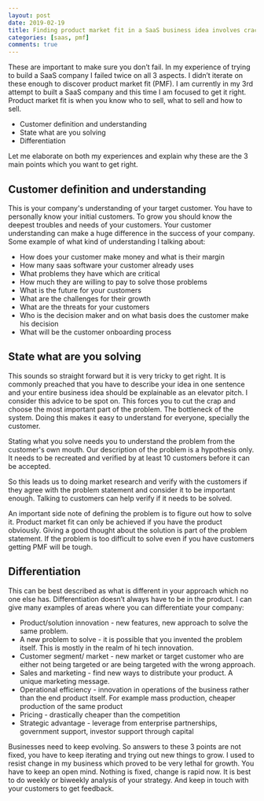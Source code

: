 ```yaml
---
layout: post
date: 2019-02-19
title: Finding product market fit in a SaaS business idea involves cracking 3 things
categories: [saas, pmf]
comments: true
---
```


These are important to make sure you don’t fail. In my experience of trying to build a SaaS company I failed twice on all 3 aspects. 
I didn’t iterate on these enough to discover product market fit (PMF). 
I am currently in my 3rd attempt to built a SaaS company and this time I am focused to get it right.
Product market fit is when you know who to sell, 
what to sell and how to sell.

* Customer definition and understanding
* State what are you solving
* Differentiation

Let me elaborate on both my experiences and explain why these are the 3 main points which you want to get right.

## Customer definition and understanding
This is your company's understanding of your target customer. 
You have to personally know your initial customers. 
To grow you should know the deepest troubles and needs of your customers. 
Your customer understanding can make a huge difference in the success of your company. 
Some example of what kind of understanding I talking about:
* How does your customer make money and what is their margin
* How many saas software your customer already uses
* What problems they have which are critical
* How much they are willing to pay to solve those problems
* What is the future for your customers
* What are the challenges for their growth
* What are the threats for your customers
* Who is the decision maker and on what basis does the customer make his decision
* What will be the customer onboarding process

## State what are you solving
This sounds so straight forward but it is very tricky to get right. 
It is commonly preached that you have to describe your idea in one sentence and your entire business idea 
should be explainable as an elevator pitch. I consider this advice to be spot on. This forces you to cut the crap and choose 
the most important part of the problem. The bottleneck of the system. Doing this makes it easy to understand for everyone, specially the customer.

Stating what you solve needs you to understand the problem from the customer's own mouth. 
Our description of the problem is a hypothesis only. 
It needs to be recreated and verified by at least 10 customers before it can be accepted.

So this leads us to doing market research and verify with the customers if they agree with 
the problem statement and consider it to be important enough. Talking to customers can help verify if it needs to be solved.

An important side note of defining the problem is to figure out how to solve it. 
Product market fit can only be achieved if you have the product obviously. 
Giving a good thought about the solution is part of the problem statement. 
If the problem is too difficult to solve even if you have customers getting PMF will be tough.

## Differentiation
This can be best described as what is different in your approach which no one else has. 
Differentiation doesn’t always have to be in the product. I can give many examples of areas where you can differentiate your company:
* Product/solution innovation - new features, new approach to solve the same problem.
* A new problem to solve - it is possible that you invented the problem itself. This is mostly in the realm of hi tech innovation.
* Customer segment/ market - new market or target customer who are either not being targeted or are being targeted with the wrong approach.
* Sales and marketing - find new ways to distribute your product. A unique marketing message.
* Operational efficiency - innovation in operations of the business rather than the end product itself. For example mass production, cheaper production of the same product
* Pricing - drastically cheaper than the competition
* Strategic advantage - leverage from enterprise partnerships, government support, investor support through capital

Businesses need to keep evolving. So answers to these 3 points are not fixed, 
you have to keep iterating and trying out new things to grow. 
I used to resist change in my business which proved to be very lethal for growth. 
You have to keep an open mind. Nothing is fixed, change is rapid now. 
It is best to do weekly or biweekly analysis of your strategy. And keep in touch with your customers to get feedback.
